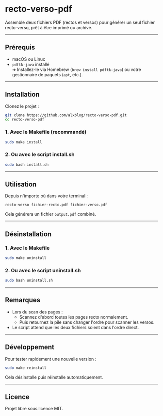 # recto-verso-pdf

Assemble deux fichiers PDF (rectos et versos) pour générer un seul fichier recto-verso, prêt à être imprimé ou archivé.

---

## Prérequis

- macOS ou Linux
- `pdftk-java` installé  
  ➔ Installez-le via Homebrew (`brew install pdftk-java`) ou votre gestionnaire de paquets (`apt`, etc.).

---

## Installation

Clonez le projet :

```bash
git clone https://github.com/alxblog/recto-verso-pdf.git
cd recto-verso-pdf
```

### 1. Avec le Makefile (recommandé)

```bash
sudo make install
```

### 2. Ou avec le script install.sh

```bash
sudo bash install.sh
```

---

## Utilisation

Depuis n'importe où dans votre terminal :

```bash
recto-verso fichier-recto.pdf fichier-verso.pdf
```

Cela générera un fichier `output.pdf` combiné.

---

## Désinstallation

### 1. Avec le Makefile

```bash
sudo make uninstall
```

### 2. Ou avec le script uninstall.sh

```bash
sudo bash uninstall.sh
```

---

## Remarques

- Lors du scan des pages :
  - Scannez d'abord toutes les pages recto normalement.
  - Puis retournez la pile sans changer l'ordre pour scanner les versos.
- Le script attend que les deux fichiers soient dans l'ordre direct.

---

## Développement

Pour tester rapidement une nouvelle version :

```bash
sudo make reinstall
```

Cela désinstalle puis réinstalle automatiquement.

---

## Licence

Projet libre sous licence MIT.

